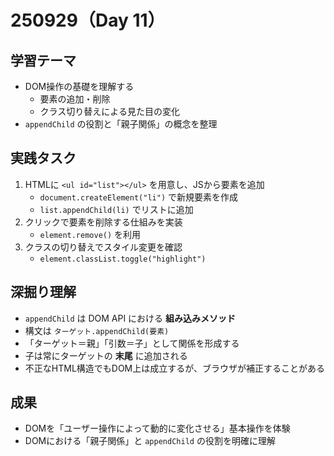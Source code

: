 # 250929（Day 11）

## 学習テーマ
- DOM操作の基礎を理解する
  - 要素の追加・削除
  - クラス切り替えによる見た目の変化
- `appendChild` の役割と「親子関係」の概念を整理

## 実践タスク
1. HTMLに `<ul id="list"></ul>` を用意し、JSから要素を追加
   - `document.createElement("li")` で新規要素を作成
   - `list.appendChild(li)` でリストに追加
2. クリックで要素を削除する仕組みを実装
   - `element.remove()` を利用
3. クラスの切り替えでスタイル変更を確認
   - `element.classList.toggle("highlight")`

## 深掘り理解
- `appendChild` は DOM API における **組み込みメソッド**
- 構文は `ターゲット.appendChild(要素)`
- 「ターゲット＝親」「引数＝子」として関係を形成する
- 子は常にターゲットの **末尾** に追加される
- 不正なHTML構造でもDOM上は成立するが、ブラウザが補正することがある

## 成果
- DOMを「ユーザー操作によって動的に変化させる」基本操作を体験
- DOMにおける「親子関係」と `appendChild` の役割を明確に理解
